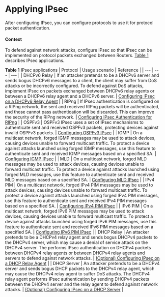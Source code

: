 Applying IPsec
==============

After configuring IPsec, you can configure protocols to use it for protocol packet authentication.

#### Context

To defend against network attacks, configure IPsec so that IPsec can be implemented on protocol packets exchanged between Routers. [Table 1](#EN-US_TASK_0172372418__table_dc_vrp_ipsec_cfg_000901) describes IPsec applications.

**Table 1** IPsec applications
| Protocol | Usage scenario | Reference |
| --- | --- | --- |
| DHCPv6 Relay | If an attacker pretends to be a DHCPv6 server and sends bogus DHCPv6 messages to a client, the client may suffer from DoS attacks or be incorrectly configured. To defend against DoS attacks, implement IPsec on packets exchanged between DHCPv6 relay agents or between a DHCPv6 relay agent and a DHCPv6 server. | [Configuring IPsec on a DHCPv6 Relay Agent](dc_vrp_dhcpv6_relay_cfg_0012.html) |
| RIPng | If IPsec authentication is configured on a RIPng network, the sent and received RIPng packets will be authenticated, and those cannot pass authentication will be discarded. This can improve the security of the RIPng network. | [Configuring IPsec Authentication for RIPng](dc_vrp_ripng_cfg_0030.html) |
| OSPFv3 | OSPFv3 IPsec uses a set of IPsec mechanisms to authenticate sent and received OSPFv3 packets, protecting devices against invalid OSPFv3 packets. | [Configuring OSPFv3 IPsec](dc_vrp_ospfv3_cfg_2082.html) |
| IGMP | On a multicast network, forged IGMP messages may be used to attack devices, causing devices unable to forward multicast traffic. To protect a device against attacks launched using forged IGMP messages, use this feature to authenticate sent and received IGMP messages based on a specified SA. | [Configuring IGMP IPsec](dc_vrp_multicast_cfg_2247.html) |
| MLD | On a multicast network, forged MLD messages may be used to attack devices, causing devices unable to forward multicast traffic. To protect a device against attacks launched using forged MLD messages, use this feature to authenticate sent and received MLD messages based on a specified SA. | [Configuring MLD IPsec](dc_vrp_multicast_cfg_2233.html) |
| IPv4 PIM | On a multicast network, forged IPv4 PIM messages may be used to attack devices, causing devices unable to forward multicast traffic. To protect a device against attacks launched using forged IPv4 PIM messages, use this feature to authenticate sent and received IPv4 PIM messages based on a specified SA. | [Configuring IPv4 PIM IPsec](dc_vrp_multicast_cfg_2248.html) |
| IPv6 PIM | On a multicast network, forged IPv6 PIM messages may be used to attack devices, causing devices unable to forward multicast traffic. To protect a device against attacks launched using forged IPv6 PIM messages, use this feature to authenticate sent and received IPv6 PIM messages based on a specified SA. | [Configuring IPv6 PIM IPsec](dc_vrp_multicast_cfg_2234.html) |
| DHCP Relay | An attacker pretends to be a DHCPv4 relay agent and sends bogus DHCPv4 packets to the DHCPv4 server, which may cause a denial of service attack on the DHCPv4 server. The performs IPsec authentication on DHCPv4 packets between DHCPv4 relay agents or between DHCPv4 relay agents and servers to defend against network attacks. | [(Optional) Configuring IPsec on a DHCP Relay Agent](dc_vrp_dhcp_relay_cfg_0025.html) |
| DHCP Server | An attacker pretends to be a DHCPv4 server and sends bogus DHCP packets to the DHCPv4 relay agent, which may cause the DHCPv4 relay agent to suffer DoS attacks. The DHCPv4 relay agent performs IPsec authentication by sending DHCPv4 packets between the DHCPv4 server and the relay agent to defend against network attacks. | [(Optional) Configuring IPsec on a DHCP Server](dc_vrp_dhcp_server_cfg_0026.html) |